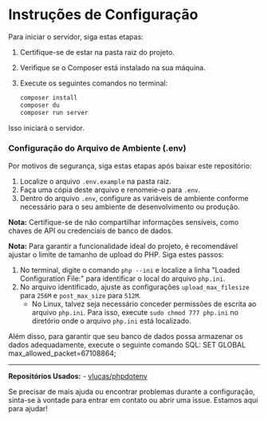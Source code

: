 # Instruções de Configuração

Para iniciar o servidor, siga estas etapas:

1. Certifique-se de estar na pasta raiz do projeto.
2. Verifique se o Composer está instalado na sua máquina.
3. Execute os seguintes comandos no terminal:

    ```bash
    composer install
    composer du
    composer run server
    ```

Isso iniciará o servidor.

### Configuração do Arquivo de Ambiente (.env)

Por motivos de segurança, siga estas etapas após baixar este repositório:

1. Localize o arquivo `.env.example` na pasta raiz.
2. Faça uma cópia deste arquivo e renomeie-o para `.env`.
3. Dentro do arquivo `.env`, configure as variáveis de ambiente conforme necessário para o seu ambiente de desenvolvimento ou produção.

**Nota:** Certifique-se de não compartilhar informações sensíveis, como chaves de API ou credenciais de banco de dados.

**Nota:** Para garantir a funcionalidade ideal do projeto, é recomendável ajustar o limite de tamanho de upload do PHP. Siga estes passos:

1. No terminal, digite o comando `php --ini` e localize a linha "Loaded Configuration File:" para identificar o local do arquivo `php.ini`.
2. No arquivo identificado, ajuste as configurações `upload_max_filesize` para `256M` e `post_max_size` para `512M`.
   - No Linux, talvez seja necessário conceder permissões de escrita ao arquivo `php.ini`. Para isso, execute `sudo chmod 777 php.ini` no diretório onde o arquivo `php.ini` está localizado.

Além disso, para garantir que seu banco de dados possa armazenar os dados adequadamente, execute o seguinte comando SQL: SET GLOBAL max_allowed_packet=67108864;

---

**Repositórios Usados:**
    - [vlucas/phpdotenv](https://github.com/vlucas/phpdotenv)

Se precisar de mais ajuda ou encontrar problemas durante a configuração, sinta-se à vontade para entrar em contato ou abrir uma issue. Estamos aqui para ajudar!
